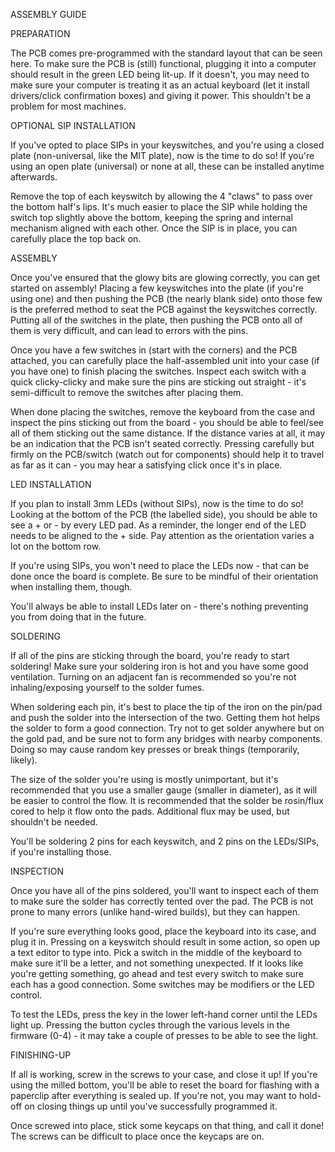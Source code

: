 ASSEMBLY GUIDE

PREPARATION

The PCB comes pre-programmed with the standard layout that can be seen here. To make sure the PCB is (still) functional, plugging it into a computer should result in the green LED being lit-up. If it doesn't, you may need to make sure your computer is treating it as an actual keyboard (let it install drivers/click confirmation boxes) and giving it power. This shouldn't be a problem for most machines.

OPTIONAL SIP INSTALLATION

If you've opted to place SIPs in your keyswitches, and you're using a closed plate (non-universal, like the MIT plate), now is the time to do so! If you're using an open plate (universal) or none at all, these can be installed anytime afterwards.

Remove the top of each keyswitch by allowing the 4 "claws" to pass over the bottom half's lips. It's much easier to place the SIP while holding the switch top slightly above the bottom, keeping the spring and internal mechanism aligned with each other. Once the SIP is in place, you can carefully place the top back on.

ASSEMBLY

Once you've ensured that the glowy bits are glowing correctly, you can get started on assembly! Placing a few keyswitches into the plate (if you're using one) and then pushing the PCB (the nearly blank side) onto those few is the preferred method to seat the PCB against the keyswitches correctly. Putting all of the switches in the plate, then pushing the PCB onto all of them is very difficult, and can lead to errors with the pins.

Once you have a few switches in (start with the corners) and the PCB attached, you can carefully place the half-assembled unit into your case (if you have one) to finish placing the switches. Inspect each switch with a quick clicky-clicky and make sure the pins are sticking out straight - it's semi-difficult to remove the switches after placing them.

When done placing the switches, remove the keyboard from the case and inspect the pins sticking out from the board - you should be able to feel/see all of them sticking out the same distance. If the distance varies at all, it may be an indication that the PCB isn't seated correctly. Pressing carefully but firmly on the PCB/switch (watch out for components) should help it to travel as far as it can - you may hear a satisfying click once it's in place.

LED INSTALLATION

If you plan to install 3mm LEDs (without SIPs), now is the time to do so! Looking at the bottom of the PCB (the labelled side), you should be able to see a + or - by every LED pad. As a reminder, the longer end of the LED needs to be aligned to the + side. Pay attention as the orientation varies a lot on the bottom row.

If you're using SIPs, you won't need to place the LEDs now - that can be done once the board is complete. Be sure to be mindful of their orientation when installing them, though.

You'll always be able to install LEDs later on - there's nothing preventing you from doing that in the future.

SOLDERING

If all of the pins are sticking through the board, you're ready to start soldering! Make sure your soldering iron is hot and you have some good ventilation. Turning on an adjacent fan is recommended so you're not inhaling/exposing yourself to the solder fumes.

When soldering each pin, it's best to place the tip of the iron on the pin/pad and push the solder into the intersection of the two. Getting them hot helps the solder to form a good connection. Try not to get solder anywhere but on the gold pad, and be sure not to form any bridges with nearby components. Doing so may cause random key presses or break things (temporarily, likely).

The size of the solder you're using is mostly unimportant, but it's recommended that you use a smaller gauge (smaller in diameter), as it will be easier to control the flow. It is recommended that the solder be rosin/flux cored to help it flow onto the pads. Additional flux may be used, but shouldn't be needed.

You'll be soldering 2 pins for each keyswitch, and 2 pins on the LEDs/SIPs, if you're installing those.

INSPECTION

Once you have all of the pins soldered, you'll want to inspect each of them to make sure the solder has correctly tented over the pad. The PCB is not prone to many errors (unlike hand-wired builds), but they can happen.

If you're sure everything looks good, place the keyboard into its case, and plug it in. Pressing on a keyswitch should result in some action, so open up a text editor to type into. Pick a switch in the middle of the keyboard to make sure it'll be a letter, and not something unexpected. If it looks like you're getting something, go ahead and test every switch to make sure each has a good connection. Some switches may be modifiers or the LED control.

To test the LEDs, press the key in the lower left-hand corner until the LEDs light up. Pressing the button cycles through the various levels in the firmware (0-4) - it may take a couple of presses to be able to see the light.

FINISHING-UP

If all is working, screw in the screws to your case, and close it up! If you're using the milled bottom, you'll be able to reset the board for flashing with a paperclip after everything is sealed up. If you're not, you may want to hold-off on closing things up until you've successfully programmed it.

Once screwed into place, stick some keycaps on that thing, and call it done! The screws can be difficult to place once the keycaps are on.
